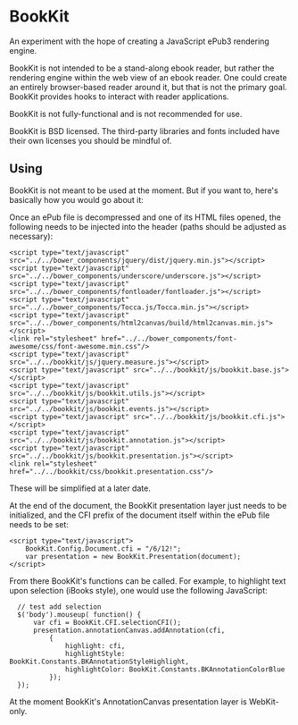 BookKit
=======

An experiment with the hope of creating a JavaScript ePub3 rendering engine.

BookKit is not intended to be a stand-along ebook reader, but rather
the rendering engine within the web view of an ebook reader. One could
create an entirely browser-based reader around it, but that is not the
primary goal. BookKit provides hooks to interact with reader
applications.

BookKit is not fully-functional and is not recommended for use.

BookKit is BSD licensed. The third-party libraries and fonts included have their own licenses you should be mindful of.

Using
-----

BookKit is not meant to be used at the moment. But if you want to,
here's basically how you would go about it:

Once an ePub file is decompressed and one of its HTML files opened, the
following needs to be injected into the header (paths should be adjusted
as necessary):

    <script type="text/javascript" src="../../bower_components/jquery/dist/jquery.min.js"></script>
    <script type="text/javascript" src="../../bower_components/underscore/underscore.js"></script>
    <script type="text/javascript" src="../../bower_components/fontloader/fontloader.js"></script>
    <script type="text/javascript" src="../../bower_components/Tocca.js/Tocca.min.js"></script>
    <script type="text/javascript" src="../../bower_components/html2canvas/build/html2canvas.min.js"></script>
    <link rel="stylesheet" href="../../bower_components/font-awesome/css/font-awesome.min.css"/>
    <script type="text/javascript" src="../../bookkit/js/jquery.measure.js"></script>
    <script type="text/javascript" src="../../bookkit/js/bookkit.base.js"></script>
    <script type="text/javascript" src="../../bookkit/js/bookkit.utils.js"></script>
    <script type="text/javascript" src="../../bookkit/js/bookkit.events.js"></script>
    <script type="text/javascript" src="../../bookkit/js/bookkit.cfi.js"></script>
    <script type="text/javascript" src="../../bookkit/js/bookkit.annotation.js"></script>
    <script type="text/javascript" src="../../bookkit/js/bookkit.presentation.js"></script>
    <link rel="stylesheet" href="../../bookkit/css/bookkit.presentation.css"/>

These will be simplified at a later date.

At the end of the document, the BookKit presentation layer just needs to
be initialized, and the CFI prefix of the document itself within the
ePub file  needs to be set:

    <script type="text/javascript">
        BookKit.Config.Document.cfi = "/6/12!";
        var presentation = new BookKit.Presentation(document);
    </script>

From there BookKit's functions can be called. For example, to highlight
text upon selection (iBooks style), one would use the following
JavaScript:


      // test add selection
      $('body').mouseup( function() {
          var cfi = BookKit.CFI.selectionCFI();
          presentation.annotationCanvas.addAnnotation(cfi, 
              {
                  highlight: cfi,
                  highlightStyle: BookKit.Constants.BKAnnotationStyleHighlight,
                  highlightColor: BookKit.Constants.BKAnnotationColorBlue
              });
      });


At the moment BookKit's AnnotationCanvas presentation layer is
WebKit-only.

    
